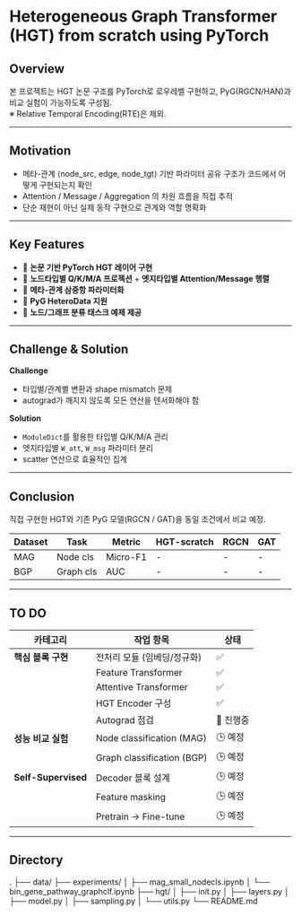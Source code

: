 # Heterogeneous Graph Transformer (HGT) from scratch using PyTorch

## Overview
본 프로젝트는 HGT 논문 구조를 PyTorch로 로우레벨 구현하고, PyG(RGCN/HAN)과 비교 실험이 가능하도록 구성됨.  
※ Relative Temporal Encoding(RTE)은 제외.

---

## Motivation
- 메타-관계 ⟨node_src, edge, node_tgt⟩ 기반 파라미터 공유 구조가 코드에서 어떻게 구현되는지 확인  
- Attention / Message / Aggregation 의 차원 흐름을 직접 추적  
- 단순 재현이 아닌 실제 동작 구현으로 관계와 역할 명확화  

---

## Key Features
- 🧩 **논문 기반 PyTorch HGT 레이어 구현**  
- 🧩 **노드타입별 Q/K/M/A 프로젝션** + **엣지타입별 Attention/Message 행렬**  
- 🧩 **메타-관계 삼중항 파라미터화**  
- 🧩 **PyG HeteroData 지원**  
- 🧩 **노드/그래프 분류 태스크 예제 제공**  

---

## Challenge & Solution

**Challenge**  
- 타입별/관계별 변환과 shape mismatch 문제  
- autograd가 깨지지 않도록 모든 연산을 텐서화해야 함  

**Solution**  
- `ModuleDict`를 활용한 타입별 Q/K/M/A 관리  
- 엣지타입별 `W_att`, `W_msg` 파라미터 분리  
- scatter 연산으로 효율적인 집계  

---

## Conclusion
직접 구현한 HGT와 기존 PyG 모델(RGCN / GAT)을 동일 조건에서 비교 예정.

| Dataset | Task       | Metric   | HGT-scratch | RGCN | GAT |
|---------|------------|----------|-------------|------|-----|
| MAG     | Node cls   | Micro-F1 | -           | -    | -   |
| BGP     | Graph cls  | AUC      | -           | -    | -   |

---

## TO DO

| 카테고리        | 작업 항목                          | 상태    |
|-----------------|-----------------------------------|---------|
| **핵심 블록 구현** | 전처리 모듈 (임베딩/정규화)         | ✅ |
|                 | Feature Transformer               | ✅ |
|                 | Attentive Transformer             | ✅ |
|                 | HGT Encoder 구성                  | ✅ |
|                 | Autograd 점검                     | 🔧 진행중 |
| **성능 비교 실험** | Node classification (MAG)        | 🕒 예정 |
|                 | Graph classification (BGP)       | 🕒 예정 |
| **Self-Supervised** | Decoder 블록 설계              | 🕒 예정 |
|                 | Feature masking                   | 🕒 예정 |
|                 | Pretrain → Fine-tune             | 🕒 예정 |

---

## Directory

.
├── data/
├── experiments/
│ ├── mag_small_nodecls.ipynb
│ └── bin_gene_pathway_graphclf.ipynb
├── hgt/
│ ├── init.py
│ ├── layers.py
│ ├── model.py
│ ├── sampling.py
│ └── utils.py
└── README.md
